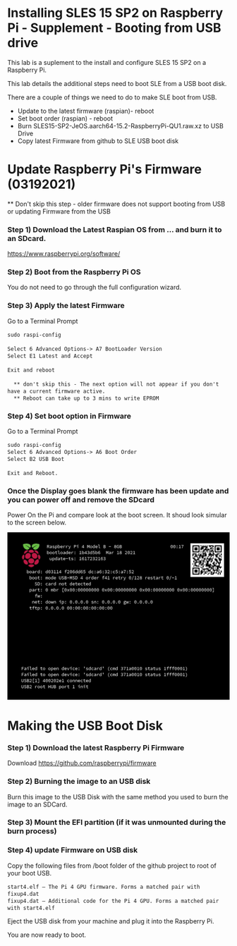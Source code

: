 # Installing SLES 15 SP2 on Raspberry Pi - Supplement  - Booting from USB drive

This lab is a suplement to the install and configure SLES 15 SP2 on a Raspberry Pi. 

This lab details the additional steps need to boot SLE from a USB boot disk.

There are a couple of things we need to do to make SLE boot from USB.

* Update to the latest firmware (raspian)- reboot
* Set boot order (raspian) - reboot
* Burn SLES15-SP2-JeOS.aarch64-15.2-RaspberryPi-QU1.raw.xz to USB Drive
* Copy latest Firmware from github to SLE USB boot disk


 #  Update Raspberry Pi's Firmware (03192021)
** Don't skip this step - older firmware does not support booting from USB or updating Firmware from the USB

### Step 1) Download the Latest Raspian OS from ... and burn it to an SDcard.

https://www.raspberrypi.org/software/

### Step 2) Boot from the Raspberry Pi OS

You do not need to go through the full configuration wizard.

### Step 3) Apply the latest Firmware 

Go to a Terminal Prompt

    sudo raspi-config

    Select 6 Advanced Options-> A7 BootLoader Version
    Select E1 Latest and Accept

    Exit and reboot 

      ** don't skip this - The next option will not appear if you don't have a current firmware active.
      ** Reboot can take up to 3 mins to write EPROM

### Step 4) Set boot option in Firmware 

Go to a Terminal Prompt

    sudo raspi-config
    Select 6 Advanced Options-> A6 Boot Order
    Select B2 USB Boot

    Exit and Reboot.

###  Once the  Display goes blank the firmware has been update and you can power off and remove the SDcard

Power On the Pi and compare look at the boot screen. It shoud look simular to the screen below.

<img src="../assets/InstallSLESonRPi-USB-1-BootScreen.png" width="600">

# Making the USB Boot Disk

### Step 1) Download the latest Raspberry Pi Firmware
Download https://github.com/raspberrypi/firmware

### Step 2) Burning the image to an USB disk

Burn this image to the USB Disk with the same method you used to burn the image to an SDCard.

### Step 3) Mount the EFI partition (if it was unmounted during the burn process)

### Step 4) update Firmware on USB disk

Copy the following files from /boot folder of the github project to root of your boot USB.

    start4.elf – The Pi 4 GPU firmware. Forms a matched pair with fixup4.dat
    fixup4.dat – Additional code for the Pi 4 GPU. Forms a matched pair with start4.elf

Eject the USB disk from your machine and plug it into the Raspberry Pi.

You are now ready to boot.
